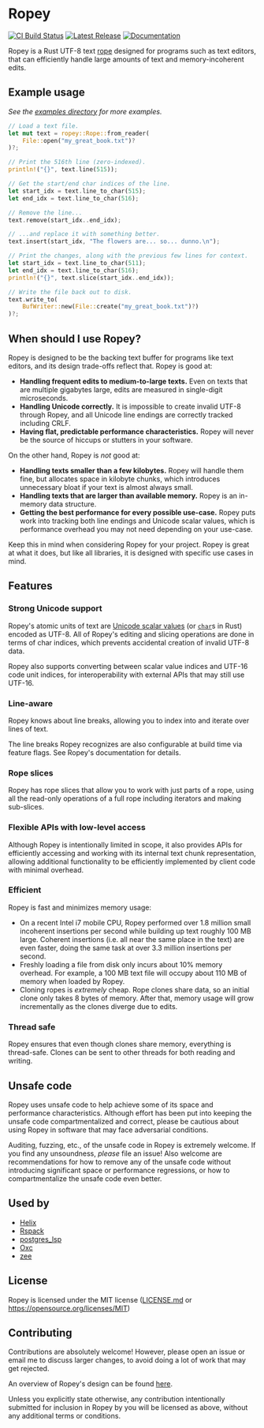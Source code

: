 # Ropey

[![CI Build Status][github-ci-img]][github-ci]
[![Latest Release][crates-io-badge]][crates-io-url]
[![Documentation][docs-rs-img]][docs-rs-url]

Ropey is a Rust UTF-8 text [rope](https://en.wikipedia.org/wiki/Rope_(data_structure)) designed for programs such as text editors, that can efficiently handle large amounts of text and memory-incoherent edits.


## Example usage
_See the [examples directory](examples/) for more examples._

```rust
// Load a text file.
let mut text = ropey::Rope::from_reader(
    File::open("my_great_book.txt")?
)?;

// Print the 516th line (zero-indexed).
println!("{}", text.line(515));

// Get the start/end char indices of the line.
let start_idx = text.line_to_char(515);
let end_idx = text.line_to_char(516);

// Remove the line...
text.remove(start_idx..end_idx);

// ...and replace it with something better.
text.insert(start_idx, "The flowers are... so... dunno.\n");

// Print the changes, along with the previous few lines for context.
let start_idx = text.line_to_char(511);
let end_idx = text.line_to_char(516);
println!("{}", text.slice(start_idx..end_idx));

// Write the file back out to disk.
text.write_to(
    BufWriter::new(File::create("my_great_book.txt")?)
)?;
```

## When should I use Ropey?

Ropey is designed to be the backing text buffer for programs like text editors, and its design trade-offs reflect that. Ropey is good at:

- **Handling frequent edits to medium-to-large texts.** Even on texts that are
  multiple gigabytes large, edits are measured in single-digit microseconds.
- **Handling Unicode correctly.** It is impossible to create invalid UTF-8 through
  Ropey, and all Unicode line endings are correctly tracked including CRLF.
- **Having flat, predictable performance characteristics.** Ropey will never be
  the source of hiccups or stutters in your software.

On the other hand, Ropey is _not_ good at:

- **Handling texts smaller than a few kilobytes.** Ropey will handle them fine, but 
  allocates space in kilobyte chunks, which introduces unnecessary bloat if your text 
  is almost always small.
- **Handling texts that are larger than available memory.** Ropey is an in-memory
  data structure.
- **Getting the best performance for every possible use-case.** Ropey puts work
  into tracking both line endings and Unicode scalar values, which is
  performance overhead you may not need depending on your use-case.

Keep this in mind when considering Ropey for your project. Ropey is great
at what it does, but like all libraries, it is designed with specific
use cases in mind.


## Features

### Strong Unicode support
Ropey's atomic units of text are
[Unicode scalar values](https://www.unicode.org/glossary/#unicode_scalar_value)
(or [`char`](https://doc.rust-lang.org/std/primitive.char.html)s in Rust)
encoded as UTF-8. All of Ropey's editing and slicing operations are done
in terms of char indices, which prevents accidental creation of invalid
UTF-8 data.

Ropey also supports converting between scalar value indices and UTF-16 code unit
indices, for interoperability with external APIs that may still use UTF-16.

### Line-aware

Ropey knows about line breaks, allowing you to index into and iterate over
lines of text.

The line breaks Ropey recognizes are also configurable at build time via
feature flags. See Ropey's documentation for details.

### Rope slices

Ropey has rope slices that allow you to work with just parts of a rope, using
all the read-only operations of a full rope including iterators and making
sub-slices.

### Flexible APIs with low-level access

Although Ropey is intentionally limited in scope, it also provides APIs for
efficiently accessing and working with its internal text chunk
representation, allowing additional functionality to be efficiently
implemented by client code with minimal overhead.

### Efficient

Ropey is fast and minimizes memory usage:

- On a recent Intel i7 mobile CPU, Ropey performed over 1.8 million small
  incoherent insertions per second while building up text roughly 100 MB
  large. Coherent insertions (i.e. all near the same place in the text) are
  even faster, doing the same task at over 3.3 million insertions per
  second.
- Freshly loading a file from disk only incurs about 10% memory overhead. For
  example, a 100 MB text file will occupy about 110 MB of memory when loaded
  by Ropey.
- Cloning ropes is _extremely_ cheap. Rope clones share data, so an initial
  clone only takes 8 bytes of memory. After that, memory usage will grow
  incrementally as the clones diverge due to edits.

### Thread safe

Ropey ensures that even though clones share memory, everything is thread-safe.
Clones can be sent to other threads for both reading and writing.


## Unsafe code

Ropey uses unsafe code to help achieve some of its space and performance
characteristics. Although effort has been put into keeping the unsafe code
compartmentalized and correct, please be cautious about using Ropey
in software that may face adversarial conditions.

Auditing, fuzzing, etc., of the unsafe code in Ropey is extremely welcome.
If you find any unsoundness, _please_ file an issue! Also welcome are
recommendations for how to remove any of the unsafe code without introducing
significant space or performance regressions, or how to compartmentalize the
unsafe code even better.


## Used by

- [Helix](https://helix-editor.com/)
- [Rspack](https://www.rspack.dev/)
- [postgres_lsp](https://github.com/supabase/postgres_lsp)
- [Oxc](https://github.com/web-infra-dev/oxc)
- [zee](https://github.com/zee-editor/zee)


## License

Ropey is licensed under the MIT license ([LICENSE.md](/LICENSE.md) or https://opensource.org/licenses/MIT)


## Contributing

Contributions are absolutely welcome! However, please open an issue or email
me to discuss larger changes, to avoid doing a lot of work that may get
rejected.

An overview of Ropey's design can be found [here](https://github.com/cessen/ropey/blob/master/design/design.md).

Unless you explicitly state otherwise, any contribution intentionally
submitted for inclusion in Ropey by you will be licensed as above, without any additional terms or conditions.

[crates-io-badge]: https://img.shields.io/crates/v/ropey.svg
[crates-io-url]: https://crates.io/crates/ropey
[github-ci-img]: https://github.com/cessen/ropey/workflows/ci/badge.svg
[github-ci]: https://github.com/cessen/ropey/actions?query=workflow%3Aci
[docs-rs-img]: https://docs.rs/ropey/badge.svg
[docs-rs-url]: https://docs.rs/ropey
